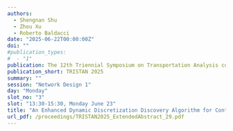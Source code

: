 ```yaml
---
authors:
  - Shengnan Shu
  - Zhou Xu
  - Roberto Baldacci
date: "2025-06-22T00:00:00Z"
doi: ""
#publication_types:
#  - "1"
publication: The 12th Triennial Symposium on Transportation Analysis conference
publication_short: TRISTAN 2025
summary: ""
session: "Network Design 1"
day: "Monday"
slot_no: "3"
slot: "13:30-15:30, Monday June 23"
title: "An Enhanced Dynamic Discretization Discovery Algorithm for Continuous-Time Service Network Design Problem"
url_pdf: /proceedings/TRISTAN2025_ExtendedAbstract_29.pdf
---
```

